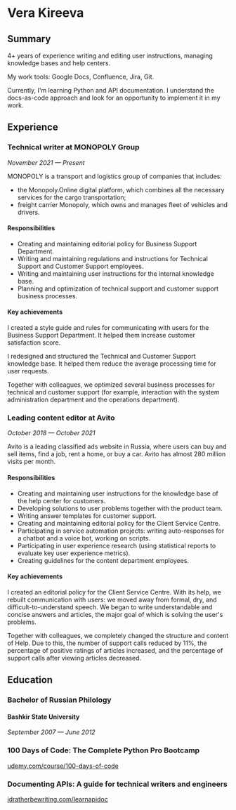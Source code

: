 # Vera Kireeva
## Summary
4+ years of experience writing and editing user instructions,
managing knowledge bases and help centers.

My work tools: Google Docs, Confluence, Jira, Git.

Currently, I'm learning Python and API documentation.
I understand the docs-as-code approach and look for
an opportunity to implement it in my work.

## Experience 

### Technical writer at MONOPOLY Group
*November 2021 — Present*

MONOPOLY is a transport and logistics group of companies that includes:
* the Monopoly.Online digital platform, which combines
  all the necessary services for the cargo transportation;
* freight carrier Monopoly, which owns and manages fleet of vehicles and drivers.

#### Responsibilities

* Creating and maintaining editorial policy for Business Support Department.
* Writing and maintaining regulations and instructions
  for Technical Support and Customer Support employees.
* Writing and maintaining user instructions for the internal knowledge base.
* Planning and optimization of technical support and customer support business processes.

#### Key achievements

I created a style guide and rules for communicating with users
for the Business Support Department. It helped them increase customer satisfaction score.

I redesigned and structured the Technical and Customer Support knowledge base.
It helped them reduce the average processing time for user requests.

Together with colleagues, we optimized several business processes
for technical and customer support (for example,
interaction with the system administration department and the operations department).

### Leading content editor at Avito
*October 2018 — October 2021*

Avito is a leading classified ads website in Russia,
where users can buy and sell items, find a job, rent a home, or buy a car.
Avito has almost 280 million visits per month.

#### Responsibilities

* Creating and maintaining user instructions for the knowledge base
of the help center for customers.
* Developing solutions to user problems together with the product team.
* Writing answer templates for customer support.
* Creating and maintaining editorial policy for the Client Service Centre.
* Participating in service automation projects:
writing auto-responses for a chatbot and a voice bot, working on scripts.
* Participating in user experience research
(using statistical reports to evaluate key user experience metrics).
* Creating guidelines for the content department employees.

#### Key achievements

I created an editorial policy for the Client Service Centre.
With its help, we rebuilt communication with users:
we moved away from formal, dry, and difficult-to-understand speech.
We began to write understandable and concise answers and articles,
the major goal of which is solving the user's problems.

Together with colleagues, we completely changed the structure and content of Help.
Due to this, the number of support calls reduced by 11%,
the percentage of positive ratings of articles increased,
and the percentage of support calls after viewing articles decreased.

## Education
### Bachelor of Russian Philology
#### Bashkir State University
*September 2007 — June 2012*

### 100 Days of Code: The Complete Python Pro Bootcamp
[udemy.com/course/100-days-of-code](https://www.udemy.com/course/100-days-of-code/)

### Documenting APIs: A guide for technical writers and engineers
[idratherbewriting.com/learnapidoc](https://idratherbewriting.com/learnapidoc/)
